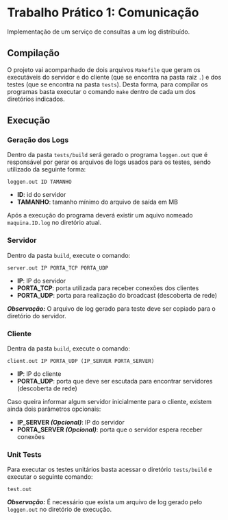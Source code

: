 
# Trabalho Prático 1: Comunicação #

Implementação de um serviço de consultas a um log distribuído.

## Compilação ##

O projeto vai acompanhado de dois arquivos `Makefile` que geram os executáveis
do servidor e do cliente (que se encontra na pasta raiz `.`) e dos testes (que se
encontra na pasta `tests`). Desta forma, para compilar os programas basta executar
o comando `make` dentro de cada um dos diretórios indicados.

## Execução ##

### Geração dos Logs ###

Dentro da pasta `tests/build` será gerado o programa `loggen.out` que é responsável
por gerar os arquivos de logs usados para os testes, sendo utilizado da seguinte
forma:
```
loggen.out ID TAMANHO
```
* **ID**: id do servidor
* **TAMANHO**: tamanho mínimo do arquivo de saída em MB

Após a execução do programa deverá existir um aquivo nomeado `maquina.ID.log` no
diretório atual.

### Servidor ###

Dentro da pasta `build`, execute o comando:
```
server.out IP PORTA_TCP PORTA_UDP
```
* **IP**: IP do servidor
* **PORTA_TCP**: porta utilizada para receber conexões dos clientes
* **PORTA_UDP**: porta para realização do broadcast (descoberta de rede)

**_Observação:_** O arquivo de log gerado para teste deve ser copiado para o diretório
do servidor.

### Cliente ###

Dentra da pasta `build`, execute o comando:
```
client.out IP PORTA_UDP (IP_SERVER PORTA_SERVER)
```
* **IP**: IP do cliente
* **PORTA_UDP**: porta que deve ser escutada para encontrar servidores (descoberta de rede)

Caso queira informar algum servidor inicialmente para o cliente, existem ainda dois
parâmetros opcionais:
* **IP_SERVER _(Opcional)_**: IP do servidor
* **PORTA_SERVER _(Opcional)_**: porta que o servidor espera receber conexões

### Unit Tests ###

Para executar os testes unitários basta acessar o diretório `tests/build` e executar
o seguinte comando:
```
test.out
```
**_Observação:_** É necessário que exista um arquivo de log gerado pelo `loggen.out` no
diretório de execução.
